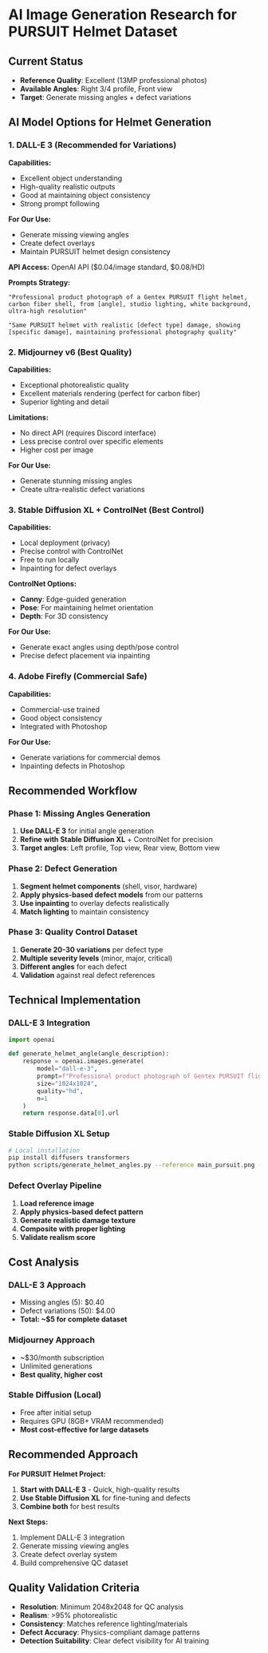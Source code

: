 # AI Image Generation Research for PURSUIT Helmet Dataset

## Current Status
- **Reference Quality**: Excellent (13MP professional photos)
- **Available Angles**: Right 3/4 profile, Front view
- **Target**: Generate missing angles + defect variations

## AI Model Options for Helmet Generation

### 1. **DALL-E 3** (Recommended for Variations)
**Capabilities:**
- Excellent object understanding
- High-quality realistic outputs
- Good at maintaining object consistency
- Strong prompt following

**For Our Use:**
- Generate missing viewing angles
- Create defect overlays
- Maintain PURSUIT helmet design consistency

**API Access:** OpenAI API ($0.04/image standard, $0.08/HD)

**Prompts Strategy:**
```
"Professional product photograph of a Gentex PURSUIT flight helmet, carbon fiber shell, from [angle], studio lighting, white background, ultra-high resolution"

"Same PURSUIT helmet with realistic [defect type] damage, showing [specific damage], maintaining professional photography quality"
```

### 2. **Midjourney v6** (Best Quality)
**Capabilities:**
- Exceptional photorealistic quality
- Excellent materials rendering (perfect for carbon fiber)
- Superior lighting and detail

**Limitations:**
- No direct API (requires Discord interface)
- Less precise control over specific elements
- Higher cost per image

**For Our Use:**
- Generate stunning missing angles
- Create ultra-realistic defect variations

### 3. **Stable Diffusion XL + ControlNet** (Best Control)
**Capabilities:**
- Local deployment (privacy)
- Precise control with ControlNet
- Free to run locally
- Inpainting for defect overlays

**ControlNet Options:**
- **Canny**: Edge-guided generation
- **Pose**: For maintaining helmet orientation
- **Depth**: For 3D consistency

**For Our Use:**
- Generate exact angles using depth/pose control
- Precise defect placement via inpainting

### 4. **Adobe Firefly** (Commercial Safe)
**Capabilities:**
- Commercial-use trained
- Good object consistency
- Integrated with Photoshop

**For Our Use:**
- Generate variations for commercial demos
- Inpainting defects in Photoshop

## Recommended Workflow

### Phase 1: Missing Angles Generation
1. **Use DALL-E 3** for initial angle generation
2. **Refine with Stable Diffusion XL** + ControlNet for precision
3. **Target angles**: Left profile, Top view, Rear view, Bottom view

### Phase 2: Defect Generation
1. **Segment helmet components** (shell, visor, hardware)
2. **Apply physics-based defect models** from our patterns
3. **Use inpainting** to overlay defects realistically
4. **Match lighting** to maintain consistency

### Phase 3: Quality Control Dataset
1. **Generate 20-30 variations** per defect type
2. **Multiple severity levels** (minor, major, critical)
3. **Different angles** for each defect
4. **Validation** against real defect references

## Technical Implementation

### DALL-E 3 Integration
```python
import openai

def generate_helmet_angle(angle_description):
    response = openai.images.generate(
        model="dall-e-3",
        prompt=f"Professional product photograph of Gentex PURSUIT flight helmet, carbon fiber shell, {angle_description}, studio lighting, white background, ultra-high resolution",
        size="1024x1024",
        quality="hd",
        n=1
    )
    return response.data[0].url
```

### Stable Diffusion XL Setup
```bash
# Local installation
pip install diffusers transformers
python scripts/generate_helmet_angles.py --reference main_pursuit.png --angle "left_profile"
```

### Defect Overlay Pipeline
1. **Load reference image**
2. **Apply physics-based defect pattern**
3. **Generate realistic damage texture**
4. **Composite with proper lighting**
5. **Validate realism score**

## Cost Analysis

### DALL-E 3 Approach
- Missing angles (5): $0.40
- Defect variations (50): $4.00
- **Total: ~$5 for complete dataset**

### Midjourney Approach
- ~$30/month subscription
- Unlimited generations
- **Best quality, higher cost**

### Stable Diffusion (Local)
- Free after initial setup
- Requires GPU (8GB+ VRAM recommended)
- **Most cost-effective for large datasets**

## Recommended Approach

**For PURSUIT Helmet Project:**
1. **Start with DALL-E 3** - Quick, high-quality results
2. **Use Stable Diffusion XL** for fine-tuning and defects
3. **Combine both** for best results

**Next Steps:**
1. Implement DALL-E 3 integration
2. Generate missing viewing angles
3. Create defect overlay system
4. Build comprehensive QC dataset

## Quality Validation Criteria
- **Resolution**: Minimum 2048x2048 for QC analysis
- **Realism**: >95% photorealistic
- **Consistency**: Matches reference lighting/materials
- **Defect Accuracy**: Physics-compliant damage patterns
- **Detection Suitability**: Clear defect visibility for AI training